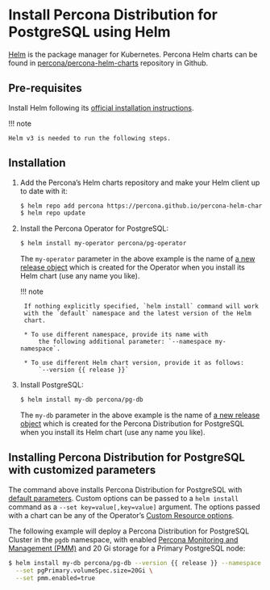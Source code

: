 # Install Percona Distribution for PostgreSQL using Helm

[Helm](https://github.com/helm/helm) is the package manager for Kubernetes. Percona Helm charts can be found in [percona/percona-helm-charts](https://github.com/percona/percona-helm-charts) repository in Github.

## Pre-requisites

Install Helm following its [official installation instructions](https://docs.helm.sh/using_helm/#installing-helm).

!!! note

    Helm v3 is needed to run the following steps.

## Installation


1. Add the Percona’s Helm charts repository and make your Helm client up to
    date with it:

    ``` {.bash data-prompt="$" }
    $ helm repo add percona https://percona.github.io/percona-helm-charts/
    $ helm repo update
    ```

2. Install the Percona Operator for PostgreSQL:

    ``` {.bash data-prompt="$" }
    $ helm install my-operator percona/pg-operator
    ```

    The `my-operator` parameter in the above example is the name of [a new release object](https://helm.sh/docs/intro/using_helm/#three-big-concepts)
    which is created for the Operator when you install its Helm chart (use any
    name you like).

    !!! note

        If nothing explicitly specified, `helm install` command will work
        with the `default` namespace and the latest version of the Helm
        chart. 

        * To use different namespace, provide its name with
            the following additional parameter: `--namespace my-namespace`.

        * To use different Helm chart version, provide it as follows:
            `--version {{ release }}`

3. Install PostgreSQL:

    ```bash
    $ helm install my-db percona/pg-db
    ```

    The `my-db` parameter in the above example is the name of [a new release object](https://helm.sh/docs/intro/using_helm/#three-big-concepts)
    which is created for the Percona Distribution for PostgreSQL when you install
    its Helm chart (use any name you like).

## Installing Percona Distribution for PostgreSQL with customized parameters

The command above installs Percona Distribution for PostgreSQL with [default parameters](operator.md#operator-custom-resource-options).
Custom options can be passed to a `helm install` command as a
`--set key=value[,key=value]` argument. The options passed with a chart can be
any of the Operator’s [Custom Resource options](operator.md#operator-custom-resource-options).

The following example will deploy a Percona Distribution for PostgreSQL Cluster
in the `pgdb` namespace, with enabled [Percona Monitoring and Management (PMM)](https://docs.percona.com/percona-monitoring-and-management/2/index.html)
and 20 Gi storage for a Primary PostgreSQL node:

``` {.bash data-prompt="$" }
$ helm install my-db percona/pg-db --version {{ release }} --namespace my-namespace \
  --set pgPrimary.volumeSpec.size=20Gi \
  --set pmm.enabled=true
```
